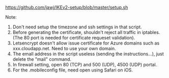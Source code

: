 https://github.com/jawj/IKEv2-setup/blob/master/setup.sh

Note:
1. Don't need setup the timezone and ssh settings in that script.
2. Before generating the certificate, shouldn't reject all traffic in iptables. (The 80 port is needed for certificate requeset validation).
3. Letsencrypt doesn't allow issue certificate for Azure domains such as xxx.cloudapp.net. Need to use your own domain.
4. The emall address in the script useless (sending the instructions...), just delete the "mail" command.
5. In firewall setting, open 80 (TCP) and 500 (UDP), 4500 (UDP) portal.
5. For the .mobileconfig file, need open using Safari on iOS.
